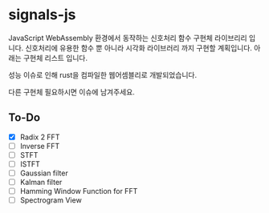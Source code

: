 # signals-js

JavaScript WebAssembly 환경에서 동작하는 신호처리 함수 구현체 라이브리리 입니다. 신호처리에 유용한 함수 뿐 아니라 시각화 라이브러리 까지 구현할 계획입니다. 아래는 구현체 리스트 입니다.

성능 이슈로 인해 rust을 컴파일한 웹어셈블리로 개발되었습니다.

다른 구현체 필요하시면 이슈에 남겨주세요.

## To-Do

- [x] Radix 2 FFT
- [ ] Inverse FFT
- [ ] STFT
- [ ] ISTFT
- [ ] Gaussian filter
- [ ] Kalman filter
- [ ] Hamming Window Function for FFT
- [ ] Spectrogram View
